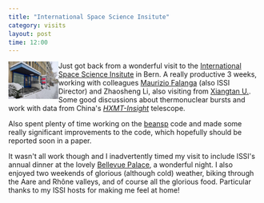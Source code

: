 ```yaml
---
title: "International Space Science Insitute"
category: visits
layout: post
time: 12:00
---
```

<p>
<img src="/images/issi24.jpeg" width="100" align="left">
Just got back from a wonderful visit to the 
<a href="http://issibern.ch">International Space Science Insitute</a> in
Bern. A really productive 3 weeks, working with colleagues 
<a href="https://www.issibern.ch/people/prof-dr-maurizio-falanga">Maurizio
Falanga</a> (also ISSI Director) and Zhaosheng Li, also visiting from 
<a href="https://en.xtu.edu.cn/info/1028/1632.htm">Xiangtan U.</a>. Some
good discussions about thermonuclear bursts and work with data from
China's
<em><a href="http://hxmten.ihep.ac.cn">HXMT-Insight</a></em> telescope.
</p><p>
Also spent plenty of time working on the
<a href="https://github.com/adellej/beans">beansp</a> code and made some
really significant improvements to the code, which hopefully should be
reported soon in a paper.
</p><p>
It wasn't all work though and I inadvertently timed my visit to include
ISSI's annual dinner at the lovely
<a href="https://www.bellevue-palace.ch/en">Bellevue Palace</a>, a
wonderful night. I also enjoyed two weekends of glorious (although cold)
weather, biking through the Aare and Rh&ocirc;ne valleys, and of
course all the glorious food. Particular thanks to my ISSI hosts for
making me feel at home!
</p>
